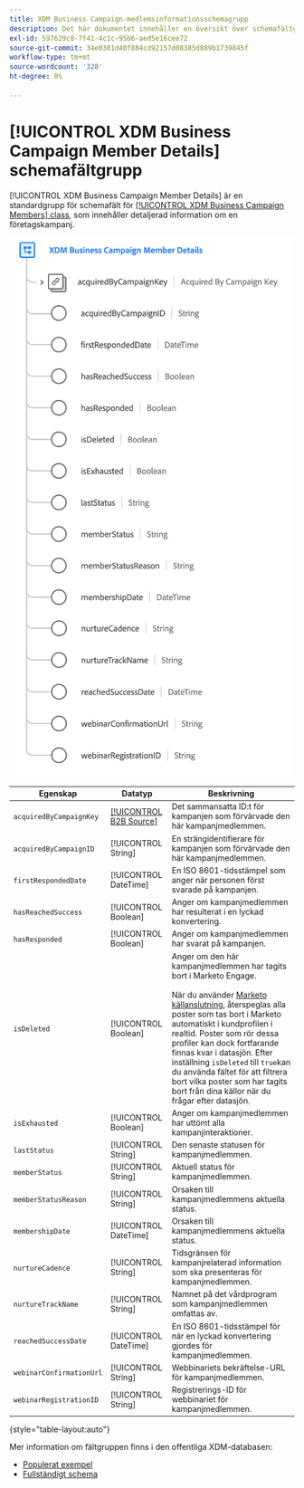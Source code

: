 ```yaml
---
title: XDM Business Campaign-medlemsinformationsschemagrupp
description: Det här dokumentet innehåller en översikt över schemafältgruppen XDM Business Campaign Member Details.
exl-id: 597629c8-7f41-4c1c-95b6-aed5e16cee72
source-git-commit: 34e0381d40f884cd92157d08385d889b1739845f
workflow-type: tm+mt
source-wordcount: '328'
ht-degree: 0%

---
```


# [!UICONTROL XDM Business Campaign Member Details] schemafältgrupp

[!UICONTROL XDM Business Campaign Member Details] är en standardgrupp för schemafält för [[!UICONTROL XDM Business Campaign Members] class](../../classes/b2b/business-campaign-members.md), som innehåller detaljerad information om en företagskampanj.

![Strukturen för fältgruppen XDM Business Campaign-medlemsinformation så som den visas i användargränssnittet](../../images/field-groups/b2b/business-campaign-member-details.png)

| Egenskap | Datatyp | Beskrivning |
| --- | --- | --- |
| `acquiredByCampaignKey` | [[!UICONTROL B2B Source]](../../data-types/b2b-source.md) | Det sammansatta ID:t för kampanjen som förvärvade den här kampanjmedlemmen. |
| `acquiredByCampaignID` | [!UICONTROL String] | En strängidentifierare för kampanjen som förvärvade den här kampanjmedlemmen. |
| `firstRespondedDate` | [!UICONTROL DateTime] | En ISO 8601-tidsstämpel som anger när personen först svarade på kampanjen. |
| `hasReachedSuccess` | [!UICONTROL Boolean] | Anger om kampanjmedlemmen har resulterat i en lyckad konvertering. |
| `hasResponded` | [!UICONTROL Boolean] | Anger om kampanjmedlemmen har svarat på kampanjen. |
| `isDeleted` | [!UICONTROL Boolean] | Anger om den här kampanjmedlemmen har tagits bort i Marketo Engage.<br><br>När du använder [Marketo källanslutning](../../../sources/connectors/adobe-applications/marketo/marketo.md), återspeglas alla poster som tas bort i Marketo automatiskt i kundprofilen i realtid. Poster som rör dessa profiler kan dock fortfarande finnas kvar i datasjön. Efter inställning `isDeleted` till `true`kan du använda fältet för att filtrera bort vilka poster som har tagits bort från dina källor när du frågar efter datasjön. |
| `isExhausted` | [!UICONTROL Boolean] | Anger om kampanjmedlemmen har uttömt alla kampanjinteraktioner. |
| `lastStatus` | [!UICONTROL String] | Den senaste statusen för kampanjmedlemmen. |
| `memberStatus` | [!UICONTROL String] | Aktuell status för kampanjmedlemmen. |
| `memberStatusReason` | [!UICONTROL String] | Orsaken till kampanjmedlemmens aktuella status. |
| `membershipDate` | [!UICONTROL DateTime] | Orsaken till kampanjmedlemmens aktuella status. |
| `nurtureCadence` | [!UICONTROL String] | Tidsgränsen för kampanjrelaterad information som ska presenteras för kampanjmedlemmen. |
| `nurtureTrackName` | [!UICONTROL String] | Namnet på det vårdprogram som kampanjmedlemmen omfattas av. |
| `reachedSuccessDate` | [!UICONTROL DateTime] | En ISO 8601-tidsstämpel för när en lyckad konvertering gjordes för kampanjmedlemmen. |
| `webinarConfirmationUrl` | [!UICONTROL String] | Webbinariets bekräftelse-URL för kampanjmedlemmen. |
| `webinarRegistrationID` | [!UICONTROL String] | Registrerings-ID för webbinariet för kampanjmedlemmen. |

{style=&quot;table-layout:auto&quot;}

Mer information om fältgruppen finns i den offentliga XDM-databasen:

* [Populerat exempel](https://github.com/adobe/xdm/blob/master/components/fieldgroups/campaign-member/campaign-member-details.example.1.json)
* [Fullständigt schema](https://github.com/adobe/xdm/blob/master/components/fieldgroups/campaign-member/campaign-member-details.schema.json)
